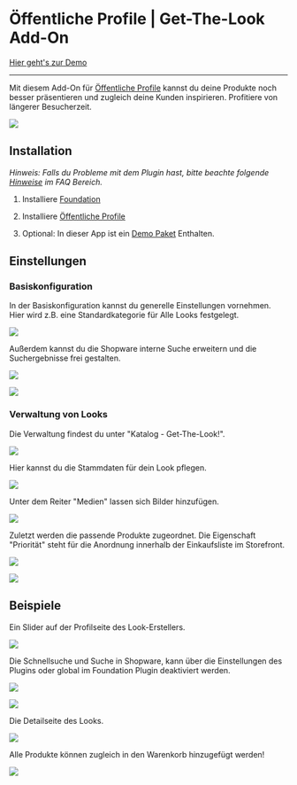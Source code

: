 # Öffentliche Profile | Get-The-Look Add-On

[Hier geht's zur Demo](https://https://demo.moori.net/Looks/)

---

Mit diesem Add-On für [Öffentliche Profile](../MoorlCreator/index.md) 
kannst du deine Produkte noch besser präsentieren und zugleich deine 
Kunden inspirieren. Profitiere von längerer Besucherzeit.

![](images/gtl-01.jpg)

## Installation

_Hinweis: Falls du Probleme mit dem Plugin hast, bitte beachte
folgende  [Hinweise](../) im FAQ Bereich._

1.  Installiere
    [Foundation](../MoorlFoundation/index.md)

2.  Installiere
    [Öffentliche Profile](../MoorlCreator/index.md)

3.  Optional: In dieser App ist ein
    [Demo Paket](../MoorlFoundation/demo-assistant.md)
    Enthalten.

## Einstellungen

### Basiskonfiguration

In der Basiskonfiguration kannst du generelle Einstellungen vornehmen. Hier wird z.B. eine
Standardkategorie für Alle Looks festgelegt.

![](images/gtl-07.jpg)

Außerdem kannst du die Shopware interne Suche erweitern und die Suchergebnisse frei gestalten.

![](images/gtl-08.jpg)

![](images/gtl-09.jpg)

### Verwaltung von Looks

Die Verwaltung findest du unter "Katalog - Get-The-Look!".

![](images/gtl-10.jpg)

Hier kannst du die Stammdaten für dein Look pflegen.

![](images/gtl-11.jpg)

Unter dem Reiter "Medien" lassen sich Bilder hinzufügen.

![](images/gtl-12.jpg)

Zuletzt werden die passende Produkte zugeordnet. Die Eigenschaft "Priorität" 
steht für die Anordnung innerhalb der Einkaufsliste im Storefront.

![](images/gtl-13.jpg)

![](images/gtl-14.jpg)

## Beispiele

Ein Slider auf der Profilseite des Look-Erstellers.

![](images/gtl-02.jpg)

Die Schnellsuche und Suche in Shopware, kann über die Einstellungen des Plugins oder global im Foundation
Plugin deaktiviert werden.

![](images/gtl-03.jpg)

![](images/gtl-04.jpg)

Die Detailseite des Looks.

![](images/gtl-05.jpg)

Alle Produkte können zugleich in den Warenkorb hinzugefügt werden!

![](images/gtl-06.jpg)
